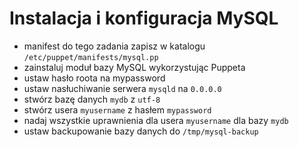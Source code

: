 # Instalacja i konfiguracja MySQL
- manifest do tego zadania zapisz w katalogu `/etc/puppet/manifests/mysql.pp`
- zainstaluj moduł bazy MySQL wykorzystując Puppeta
- ustaw hasło roota na mypassword
- ustaw nasłuchiwanie serwera `mysqld` na `0.0.0.0`
- stwórz bazę danych `mydb` z `utf-8`
- stwórz usera `myusername` z hasłem `mypassword`
- nadaj wszystkie uprawnienia dla usera `myusername` dla bazy `mydb`
- ustaw backupowanie bazy danych do `/tmp/mysql-backup`
